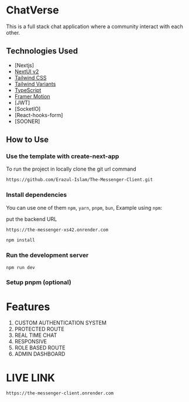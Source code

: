 # ChatVerse

This is a full stack chat application where a community interact with each other.

## Technologies Used

- [Nextjs]
- [NextUI v2](https://nextui.org/)
- [Tailwind CSS](https://tailwindcss.com/)
- [Tailwind Variants](https://tailwind-variants.org)
- [TypeScript](https://www.typescriptlang.org/)
- [Framer Motion](https://www.framer.com/motion/)
- [JWT]
- [SocketIO]
- [React-hooks-form]
- [SOONER]

## How to Use

### Use the template with create-next-app

To run the project in locally clone the git url command 

```bash
https://github.com/Erazul-Islam/The-Messenger-Client.git
```

### Install dependencies

You can use one of them `npm`, `yarn`, `pnpm`, `bun`, Example using `npm`:

put the backend URL 

```bash
https://the-messenger-xs42.onrender.com
```


```bash
npm install
```

### Run the development server

```bash
npm run dev
```


### Setup pnpm (optional)

# Features
 1. CUSTOM AUTHENTICATION SYSTEM
 2. PROTECTED ROUTE
 3. REAL TIME CHAT
 4. RESPONSIVE
 5. ROLE BASED ROUTE
 6. ADMIN DASHBOARD

# LIVE LINK

```bash
https://the-messenger-client.onrender.com
```

